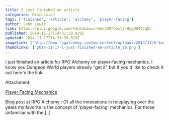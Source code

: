 ```yaml
---
title: I just finished an article
categories: Discussion
tags: ['finished', 'article', 'alchemy', 'player-facing']
author: John Lewis
link: https://plus.google.com/+JohnLewis-RenoGM/posts/HygNG4tCqQv
published: 2014-11-17T14:31:39.829Z
updated: 2014-11-17T14:31:39.829Z
imagelink: ['http://www.rpgalchemy.com/wp-content/uploads/2014/11/6-Secret-Awesome-Things-Nerds-Know-About-Playing-Table-Top-Role-Playing-Games-300x165.png']
thumblinks: ['2014-11-17-i-just-finished-an-article_tb.png']
---
```


I just finished an article for RPG Alchemy on player-facing mechanics. I know you Dungeon World players already &quot;get it&quot; but if you&#39;d like to check it out here&#39;s the link.


Attachment:

<a href='http://www.rpgalchemy.com/player-facing-mechanics/'>Player Facing Mechanics</a>


Blog post at RPG Alchemy : Of all the innovations in roleplaying over the years my favorite is the concept of 'player-facing' mechanics. For those unfamiliar with the [..]